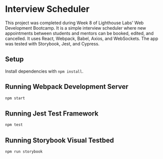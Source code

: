 # Interview Scheduler

This project was completed during Week 8 of Lighthouse Labs' Web Development Bootcamp. It is a simple interview scheduler where new appointments between students and mentors can be booked, edited, and cancelled. It uses React, Webpack, Babel, Axios, and WebSockets. The app was tested with Storybook, Jest, and Cypress.

## Setup

Install dependencies with `npm install`.

## Running Webpack Development Server

```sh
npm start
```

## Running Jest Test Framework

```sh
npm test
```

## Running Storybook Visual Testbed

```sh
npm run storybook
```
